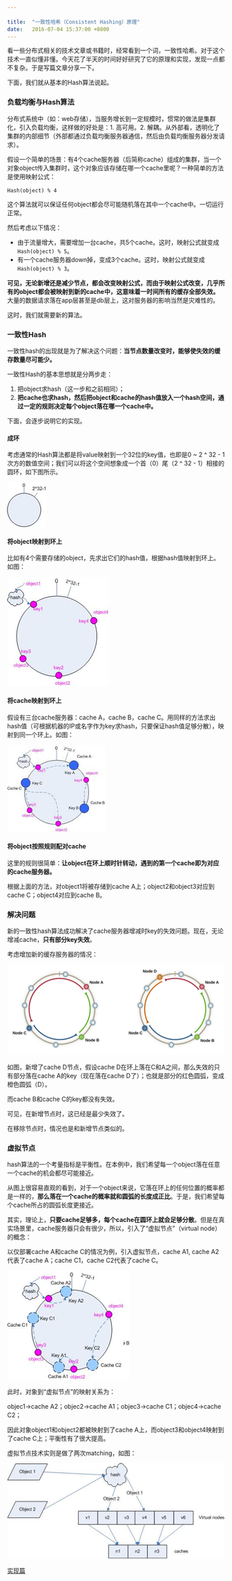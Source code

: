 ```yaml
---

title:  "一致性哈希（Consistent Hashing）原理"
date:   2016-07-04 15:37:00 +0800
---
```


看一些分布式相关的技术文章或书籍时，经常看到一个词，一致性哈希。对于这个技术一直似懂非懂。今天花了半天的时间好好研究了它的原理和实现，发现一点都不复杂。于是写篇文章分享一下。

下面，我们就从基本的Hash算法说起。

### 负载均衡与Hash算法

分布式系统中（如：web存储），当服务增长到一定规模时，惯常的做法是集群化，引入负载均衡，这样做的好处是：1. 高可用。2. 解耦。从外部看，透明化了集群的内部细节（外部都通过负载均衡服务器通信，然后由负载均衡服务器分发请求）。

假设一个简单的场景：有4个cache服务器（后简称cache）组成的集群，当一个对象object传入集群时，这个对象应该存储在哪一个cache里呢？一种简单的方法是使用映射公式：

~~~
Hash(object) % 4
~~~

这个算法就可以保证任何object都会尽可能随机落在其中一个cache中。一切运行正常。

然后考虑以下情况：

- 由于流量增大，需要增加一台cache，共5个cache。这时，映射公式就变成`Hash(object) % 5`。
- 有一个cache服务器down掉，变成3个cache。这时，映射公式就变成`Hash(object) % 3`。

**可见，无论新增还是减少节点，都会改变映射公式，而由于映射公式改变，几乎所有的object都会被映射到新的cache中，这意味着一时间所有的缓存全部失效。** 大量的数据请求落在app层甚至是db层上，这对服务器的影响当然是灾难性的。

这时，我们就需要新的算法。

### 一致性Hash

一致性hash的出现就是为了解决这个问题：**当节点数量改变时，能够使失效的缓存数量尽可能少。**

一致性Hash的基本思想就是分两步走：

1. 把object求hash（这一步和之前相同）；
2. **把cache也求hash，然后把object和cache的hash值放入一个hash空间，通过一定的规则决定每个object落在哪一个cache中。**

下面，会逐步说明它的实现。

#### 成环

考虑通常的Hash算法都是将value映射到一个32位的key值，也即是0 ~ 2 ^ 32 - 1次方的数值空间；我们可以将这个空间想象成一个首（0）尾（2 ^ 32 - 1）相接的圆环，如下图所示。

![Alt](/images/consistent-hash(1).jpg)

#### 将object映射到环上

比如有4个需要存储的object，先求出它们的hash值，根据hash值映射到环上。如图：

![Alt](/images/consistent-hash(2).JPG)

#### 将cache映射到环上

假设有三台cache服务器：cache A，cache B，cache C。用同样的方法求出hash值（可根据机器的IP或名字作为key求hash，只要保证hash值足够分散），映射到同一个环上。如图：

![Alt](/images/consistent-hash(3).jpeg)

#### 将object按照规则配对cache

这里的规则很简单：**让object在环上顺时针转动，遇到的第一个cache即为对应的cache服务器。**

根据上面的方法，对object1将被存储到cache A上；object2和object3对应到cache C；object4对应到cache B。

### 解决问题

新的一致性hash算法成功解决了cache服务器增减时key的失效问题。现在，无论增减cache，**只有部分key失效**。

考虑增加新的缓存服务器的情况：

![alt](/images/consistent-hash(4).svg)

如图，新增了cache D节点，假设cache D在环上落在C和A之间，那么失效的只有部分落在cache A的key（现在落在cache D了）；也就是部分的红色圆弧，变成橙色圆弧（D）。

而cache B和cache C的key都没有失效。

可见，在新增节点时，这已经是最少失效了。

在移除节点时，情况也是和新增节点类似的。

### 虚拟节点

hash算法的一个考量指标是平衡性。在本例中，我们希望每一个object落在任意一个cache的机会都尽可能接近。

从图上很容易直观的看到，对于一个object来说，它落在环上的任何位置的概率都是一样的，**那么落在一个cache的概率就和圆弧的长度成正比**。于是，我们希望每个cache所占的圆弧长度更接近。

其实，理论上，**只要cache足够多，每个cache在圆环上就会足够分散**。但是在真实场景里，cache服务器只会有很少，所以，引入了“虚拟节点”（virtual node）的概念：

以仅部署cache A和cache C的情况为例，引入虚拟节点，cache A1, cache A2代表了cache A；cache C1，cache C2代表了cache C。

![alt](/images/consistent-hash(4).jpg)

此时，对象到“虚拟节点”的映射关系为：

objec1->cache A2；objec2->cache A1；objec3->cache C1；objec4->cache C2；

因此对象object1和object2都被映射到了cache A上，而object3和object4映射到了cache C上；平衡性有了很大提高。

虚拟节点技术实则是做了两次matching，如图：

![alt](/images/consistent-hash(5).jpg)

[实现篇](/2016/11/19/implement-consistent-hashing.html)
